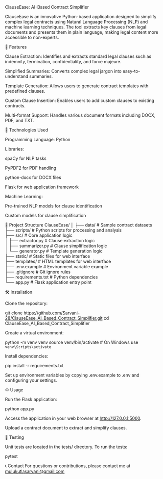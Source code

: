 ClauseEase: AI-Based Contract Simplifier

ClauseEase is an innovative Python-based application designed to simplify complex legal contracts using Natural Language Processing (NLP) and machine learning techniques. The tool extracts key clauses from legal documents and presents them in plain language, making legal content more accessible to non-experts.

🚀 Features

  Clause Extraction: Identifies and extracts standard legal clauses such as indemnity, termination, confidentiality, and force majeure.
  
  Simplified Summaries: Converts complex legal jargon into easy-to-understand summaries.
  
  Template Generation: Allows users to generate contract templates with predefined clauses.
  
  Custom Clause Insertion: Enables users to add custom clauses to existing contracts.
  
  Multi-format Support: Handles various document formats including DOCX, PDF, and TXT.

🧰 Technologies Used

  Programming Language: Python
  
  Libraries:
  
  spaCy for NLP tasks
  
  PyPDF2 for PDF handling
  
  python-docx for DOCX files
  
  Flask for web application framework
  
  Machine Learning:
  
  Pre-trained NLP models for clause identification
  
  Custom models for clause simplification

📁 Project Structure
ClauseEase/
│
├── data/               # Sample contract datasets                                                                                                                                                                     
├── scripts/            # Python scripts for processing and analysis                                                                                                                                                  
├── src/                # Core application logic                                                                                                                                                                        
│   ├── extractor.py    # Clause extraction logic                                                                                                                                                                    
│   ├── summarizer.py   # Clause simplification logic                                                                                                                                                                          
│   └── generator.py    # Template generation logic                                                                                                                                                                            
├── static/             # Static files for web interface                                                                                                                                                              
├── templates/          # HTML templates for web interface                                                                                                                                                            
├── .env.example        # Environment variable example                                                                                                                                                                  
├── .gitignore          # Git ignore rules                                                                                                                                                                              
├── requirements.txt    # Python dependencies                                                                                                                                                                                          
└── app.py              # Flask application entry point                                                                                                                                                                                        


🛠️ Installation

Clone the repository:

git clone https://github.com/Sarvani-28/ClauseEase_AI_Based_Contract_Simplifier.git
cd ClauseEase_AI_Based_Contract_Simplifier


Create a virtual environment:

python -m venv venv
source venv/bin/activate  # On Windows use `venv\Scripts\activate`


Install dependencies:

pip install -r requirements.txt


Set up environment variables by copying .env.example to .env and configuring your settings.

⚙️ Usage

Run the Flask application:

  python app.py


Access the application in your web browser at http://127.0.0.1:5000.

Upload a contract document to extract and simplify clauses.

  🧪 Testing

Unit tests are located in the tests/ directory. To run the tests:

  pytest

📞 Contact
For questions or contributions, please contact me at mulukutlasarvani@gmail.com
